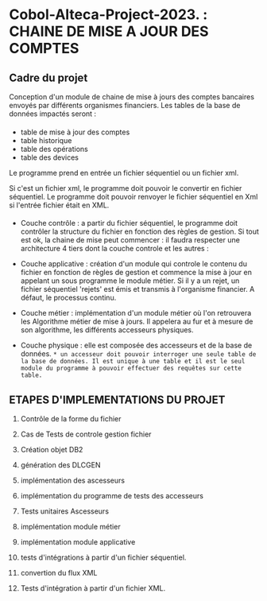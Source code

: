 # Cobol-Alteca-Project-2023. : CHAINE DE MISE A JOUR DES COMPTES 


## Cadre du projet 


Conception d'un module de chaine de mise à jours des comptes bancaires envoyés par différents organismes financiers. Les tables de la base de données impactés seront :
####
* table de mise à jour des comptes
* table historique
* table des opérations
* table des devices

Le programme prend en entrée un fichier séquentiel ou un fichier xml.

Si c'est un fichier xml, le programme doit pouvoir le convertir en fichier séquentiel. Le programme doit pouvoir renvoyer le fichier séquentiel en Xml si l'entrée fichier était en XML.
####
* Couche contrôle : a partir du fichier séquentiel, le programme doit contrôler la structure du fichier en fonction des règles de gestion. 
Si tout est ok, la chaine de mise peut commencer : il faudra respecter une architecture 4 tiers dont la couche controle et les autres : 

* Couche applicative : création d'un module qui controle le contenu du fichier en fonction de règles de gestion et commence la mise à jour en appelant un sous programme le module métier. Si il y a un rejet, un fichier séquentiel 'rejets' est émis et transmis à l'organisme financier. A défaut, le processus continu. 

* Couche métier : implémentation d'un module métier où l'on retrouvera les Algorithme métier de mise à jours. Il appelera au fur et à mesure de son algorithme, les différents accesseurs physiques. 

* Couche physique : elle est composée des accesseurs et de la base de données. 
  `* un accesseur doit pouvoir interroger une seule table de la base de données. Il est unique à une table et il est le seul module du programme à pouvoir effectuer des requêtes sur cette table.`
  
  
## ETAPES D'IMPLEMENTATIONS DU PROJET 

1. Contrôle de la forme du fichier

3. Cas de Tests de controle gestion fichier

4. Création objet DB2

5. génération des DLCGEN

6. implémentation des ascesseurs

7. implémentation du programme de tests des accesseurs 

8. Tests unitaires Ascesseurs

9. implémentation module métier

10. implémentation module applicative
 
11. tests d'intégrations à partir d'un fichier séquentiel. 

12. convertion du flux XML

14. Tests d'intégration à partir d'un fichier XML.

